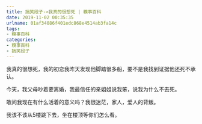 ```yaml
---
title: 搞笑段子->我真的很想死 | 糗事百科
date: 2019-11-02 00:35:35
urlname: 01af34086f401edc868e4514ab3fa14c
tags: 
- 糗事百科
categories:
- 糗事百科
- 搞笑段子
---
```

我真的很想死，我的初恋我昨天发现他脚踏很多船，要不是我找到证据他还死不承认。

今天，我父母吵着要离婚，我最信任的亲姐姐说我笨，说我为什么不去死。

敢问我现在有什么活着的意义吗？我很迷茫，家人，爱人的背叛。

我该不该从5楼跳下去，坐在楼顶等你们怎么看。


